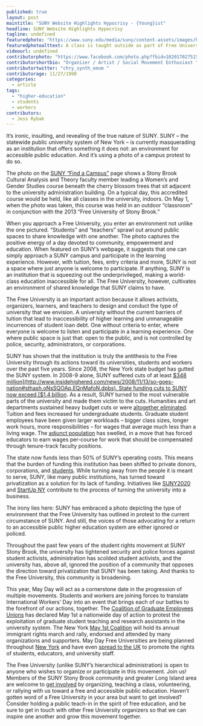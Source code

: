 ```yaml
---
published: true
layout: post
maintitle: "SUNY Website Highlights Hypocrisy - {Young}ist"
headline: SUNY Website Highlights Hypocrisy
tagline: undefined
featuredphoto: "https://www.suny.edu/media/suny/content-assets/images/banner/campuses/stonybrook_class_outside-1056x384.jpg"
featuredphotoalttext: A class is taught outside as part of Free University of Stony Brook in 2013.
videourl: undefined
contributorphoto: "https://www.facebook.com/photo.php?fbid=10201702751594479&set=t.1350810108&type=3&theater"
contributorshortbio: "Organizer / Artist / Social Movement Enthusiast "
contributortwitter: "chry_synth_emum "
contributorage: 11/27/1990
categories: 
  - article
tags: 
  - "higher-education"
  - students
  - workers
contributors: 
  - Jess Rybak
---
```


It’s ironic, insulting, and revealing of the true nature of SUNY. SUNY – the statewide public university system of New York – is currently masquerading as an institution that offers something it does not: an environment for accessible public education. And it’s using a photo of a campus protest to do so.

The photo on the [SUNY “Find a Campus”](https://www.suny.edu/attend/find-a-suny-campus/) page shows a Stony Brook Cultural Analysis and Theory faculty member leading a Women’s and Gender Studies course beneath the cherry blossom trees that sit adjacent to the university administration building. On a typical day, this accredited course would be held, like all classes in the university, indoors. On May 1, when the photo was taken, this course was held in an outdoor “classroom” in conjunction with the 2013 “Free University of Stony Brook.”

When you approach a Free University, you enter an environment not unlike the one pictured. “Students” and “teachers” sprawl out around public spaces to share knowledge with one another. The photo captures the positive energy of a day devoted to community, empowerment and education. When featured on SUNY’s webpage, it suggests that one can simply approach a SUNY campus and participate in the learning experience.  However, with tuition, fees, entry criteria and more, SUNY is not a space where just anyone is welcome to participate. If anything, SUNY is an institution that is squeezing out the underprivileged, making a world-class education inaccessible for all. The Free University, however, cultivates an environment of shared knowledge that SUNY claims to have.

The Free University is an important action because it allows activists, organizers, learners, and teachers to design and conduct the type of university that we envision. A university without the current barriers of tuition that lead to inaccessibility of higher learning and unmanageable incurrences of student loan debt. One without criteria to enter, where everyone is welcome to listen and participate in a learning experience.  One where public space is just that: open to the public, and is not controlled by police, security, administrators, or corporations.
 
SUNY has shown that the institution is truly the antithesis to the Free University through its actions toward its universities, students and workers over the past five years. Since 2008, the New York state budget has gutted the SUNY system. In 2008-9 alone, SUNY suffered cuts of at least [$348 million](http://www.insidehighered.com/news/2008/11/13/so-goes-nation#sthash.oNsSQOAp.EQnMafoN.dpbs). State funding cuts to SUNY now exceed [$1.4 billion](http://chronicle.com/article/NY-Budget-Takes-Another-Bite/126968/).  As a result, SUNY turned to the most vulnerable parts of the university and made them victim to the cuts. Humanities and art departments sustained heavy budget cuts or were [altogether eliminated](http://opinionator.blogs.nytimes.com/2010/10/11/the-crisis-of-the-humanities-officially-arrives/?_php=true&_type=blogs&_php=true&_type=blogs&_php=true&_type=blogs&_r=2). Tuition and fees increased for undergraduate students. Graduate student employees have been given larger workloads – bigger class sizes, longer work hours, more responsibilities – for wages that average much less than a living wage. The [adjunct population](http://zcomm.org/zblogs/inequality-on-campus/) has swelled, in a move that has forced educators to earn wages per-course for work that should be compensated through tenure-track faculty positions.   

The state now funds less than 50% of SUNY’s operating costs. This means that the burden of funding this institution has been shifted to private donors, corporations, and [students](http://www.timesunion.com/opinion/article/Editorial-Bait-and-switch-at-SUNY-5359798.php). While turning away from the people it is meant to serve, SUNY, like many public institutions, has turned toward privatization as a solution for its lack of funding. Initiatives like [SUNY2020](http://www.wnyc.org/story/194980-cuomo-signs-suny2020-legislation/) and [StartUp NY](http://www.insidehighered.com/news/2013/08/14/new-yorks-tax-free-plan-puts-suny-center-economic-development#sthash.qJv1bzrP.dpbs) contribute to the process of turning the university into a business.

The irony lies here: SUNY has embraced a photo depicting the type of environment that the Free University has outlined in protest to the current circumstance of SUNY. And still, the voices of those advocating for a return to an accessible public higher education system are either ignored or policed. 

Throughout the past few years of the student rights movement at SUNY Stony Brook, the university has tightened security and police forces against student activists, administration has scolded student activists, and the university has, above all, ignored the position of a community that opposes the direction toward privatization that SUNY has been taking. And thanks to the Free University, this community is broadening. 

This year, May Day will act as a cornerstone date in the progression of multiple movements. Students and workers are joining forces to translate International Workers’ Day into an event that brings each of our battles to the forefront of our actions, together. The [Coalition of Graduate Employees Unions](https://www.facebook.com/pages/Coalition-of-Graduate-Employee-Unions-CGEU/152542918132929) has declared May 1st a nationwide day of action to protest the exploitation of graduate student teaching and research assistants in the university system. The New York [May 1st Coalition](http://www.may1.info/) will hold its annual immigrant rights march and rally, endorsed and attended by many organizations and supporters. May Day Free Universities are being planned throughout [New York](http://freeuniversitynyc.org/) and have even [spread to the UK](http://reclaimeducation.wordpress.com/activties-announced/) to promote the rights of students, educators, and university staff. 

The Free University (unlike SUNY’s hierarchical administration) is open to anyone who wishes to organize or participate in this movement. Join us! Members of the SUNY Stony Brook community and greater Long Island area are welcome to [get involved](http://maydaystonybrook.org/get-involved/) by organizing, teaching a class, volunteering, or rallying with us toward a free and accessible public education. Haven’t gotten word of a Free University in your area but want to get involved? Consider holding a public teach-in in the spirit of free education, and be sure to get in touch with other Free University organizers so that we can inspire one another and grow this movement together.